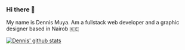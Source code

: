 ### Hi there 👋

My name is Dennis Muya. Am a fullstack web developer and a graphic designer based in Nairob 🇰🇪


[![Dennis' github stats](https://github-readme-stats.vercel.app/api?username=dmuyah)](https:github.com/dmuyah/github-readme-stats)
